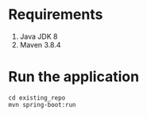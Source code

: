 # Requirements

<ol>
    <li>Java JDK 8</li>
    <li>Maven 3.8.4</li>
    
</ol>

# Run the application

```
cd existing_repo
mvn spring-boot:run
```
